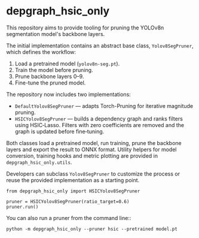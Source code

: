 # depgraph_hsic_only

This repository aims to provide tooling for pruning the YOLOv8n segmentation model's backbone layers.

The initial implementation contains an abstract base class, `Yolov8SegPruner`, which defines the workflow:

1. Load a pretrained model (`yolov8n-seg.pt`).
2. Train the model before pruning.
3. Prune backbone layers 0–9.
4. Fine-tune the pruned model.

The repository now includes two implementations:

* `DefaultYolov8SegPruner` — adapts Torch-Pruning for iterative magnitude
  pruning.
* `HSICYolov8SegPruner` — builds a dependency graph and ranks filters using
  HSIC‑Lasso.  Filters with zero coefficients are removed and the graph is
  updated before fine‑tuning.

Both classes load a pretrained model, run training, prune the backbone layers
and export the result to ONNX format.  Utility helpers for model conversion,
training hooks and metric plotting are provided in ``depgraph_hsic_only.utils``.

Developers can subclass `Yolov8SegPruner` to customize the process or reuse the
provided implementation as a starting point.

```
from depgraph_hsic_only import HSICYolov8SegPruner

pruner = HSICYolov8SegPruner(ratio_target=0.6)
pruner.run()
```

You can also run a pruner from the command line::

    python -m depgraph_hsic_only --pruner hsic --pretrained model.pt

